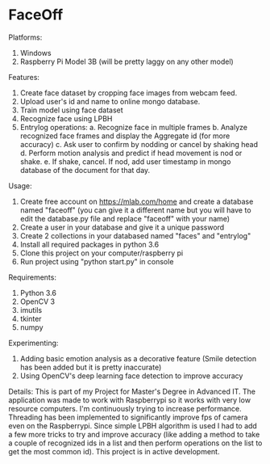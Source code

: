 # FaceOff

Platforms:
1. Windows
2. Raspberry Pi Model 3B (will be pretty laggy on any other model)


Features: 
1. Create face dataset by cropping face images from webcam feed. 
2. Upload user's id and name to online mongo database.
3. Train model using face dataset
4. Recognize face using LPBH
5. Entrylog operations:
    a. Recognize face in multiple frames
    b. Analyze recognized face frames and display the Aggregate id (for more accuracy)
    c. Ask user to confirm by nodding or cancel by shaking head
    d. Perform motion analysis and predict if head movement is nod or shake. 
    e. If shake, cancel. If nod, add user timestamp in mongo database of the document for that day. 
    
Usage: 
1. Create free account on https://mlab.com/home and create a database named "faceoff" (you can give it a different name
    but you will have to edit the database.py file and replace "faceoff" with your name)
2. Create a user in your database and give it a unique password
3. Create 2 collections in your databased named "faces" and "entrylog"
4. Install all required packages in python 3.6
5. Clone this project on your computer/raspberry pi
6. Run project using "python start.py" in console
    
    
Requirements:
1. Python 3.6
2. OpenCV 3
3. imutils
4. tkinter
5. numpy


Experimenting:
1. Adding basic emotion analysis as a decorative feature (Smile detection has been added but it is pretty inaccurate)
2. Using OpenCV's deep learning face detection to improve accuracy



Details:
This is part of my Project for Master's Degree in Advanced IT. The application was made to work with Raspberrypi so it works with very low resource computers. I'm continuously trying to increase performance. Threading has been implemented to significantly improve fps of camera even on the Raspberrypi. Since simple LPBH algorithm is used I had to add a few more tricks to try and improve accuracy (like adding a method to take a couple of recognized ids in a list and then perform operations on the list to get the most common id). 
This project is in active development. 

